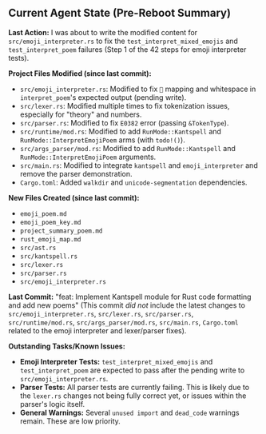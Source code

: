 ## Current Agent State (Pre-Reboot Summary)

**Last Action:** I was about to write the modified content for `src/emoji_interpreter.rs` to fix the `test_interpret_mixed_emojis` and `test_interpret_poem` failures (Step 1 of the 42 steps for emoji interpreter tests).

**Project Files Modified (since last commit):**
*   `src/emoji_interpreter.rs`: Modified to fix `🧠` mapping and whitespace in `interpret_poem`'s expected output (pending write).
*   `src/lexer.rs`: Modified multiple times to fix tokenization issues, especially for "theory" and numbers.
*   `src/parser.rs`: Modified to fix `E0382` error (passing `&TokenType`).
*   `src/runtime/mod.rs`: Modified to add `RunMode::Kantspell` and `RunMode::InterpretEmojiPoem` arms (with `todo!()`).
*   `src/args_parser/mod.rs`: Modified to add `RunMode::Kantspell` and `RunMode::InterpretEmojiPoem` arguments.
*   `src/main.rs`: Modified to integrate `kantspell` and `emoji_interpreter` and remove the parser demonstration.
*   `Cargo.toml`: Added `walkdir` and `unicode-segmentation` dependencies.

**New Files Created (since last commit):**
*   `emoji_poem.md`
*   `emoji_poem_key.md`
*   `project_summary_poem.md`
*   `rust_emoji_map.md`
*   `src/ast.rs`
*   `src/kantspell.rs`
*   `src/lexer.rs`
*   `src/parser.rs`
*   `src/emoji_interpreter.rs`

**Last Commit:** "feat: Implement Kantspell module for Rust code formatting and add new poems" (This commit *did not* include the latest changes to `src/emoji_interpreter.rs`, `src/lexer.rs`, `src/parser.rs`, `src/runtime/mod.rs`, `src/args_parser/mod.rs`, `src/main.rs`, `Cargo.toml` related to the emoji interpreter and lexer/parser fixes).

**Outstanding Tasks/Known Issues:**
*   **Emoji Interpreter Tests:** `test_interpret_mixed_emojis` and `test_interpret_poem` are expected to pass after the pending write to `src/emoji_interpreter.rs`.
*   **Parser Tests:** All parser tests are currently failing. This is likely due to the `lexer.rs` changes not being fully correct yet, or issues within the parser's logic itself.
*   **General Warnings:** Several `unused import` and `dead_code` warnings remain. These are low priority.
